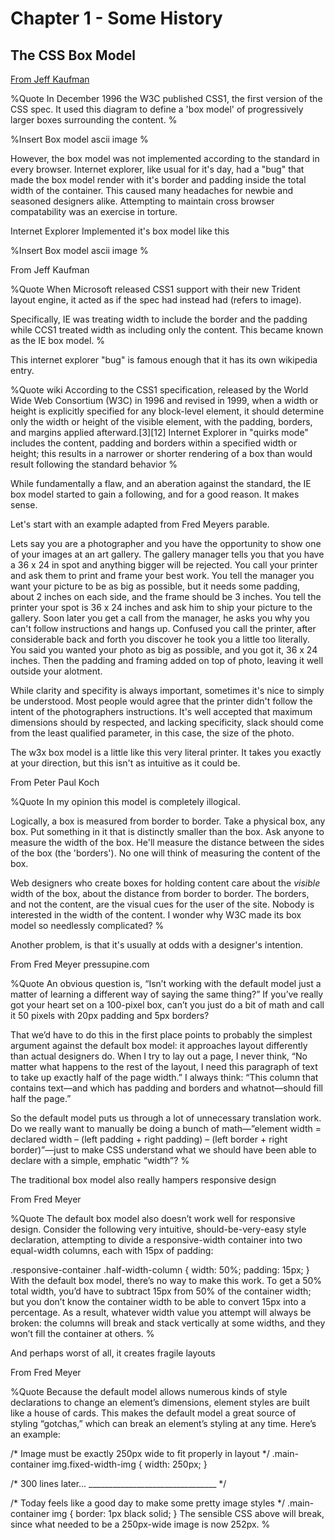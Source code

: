 # Chapter 1 - Some History

## The CSS Box Model

[From Jeff Kaufman](https://raw.githubusercontent.com/ALMaclaine/box-model-book/master/assets/img/ascii-box.png)

%Quote
In December 1996 the W3C published CSS1, the first version of the CSS spec. It used this
diagram to define a 'box model' of progressively larger boxes surrounding the content.
%

%Insert
Box model ascii image
%

However, the box model was not implemented according to the standard in every browser.
Internet explorer, like usual for it's day, had a "bug" that made the box model render
with it's border and padding inside the total width of the container.  This caused many
headaches for newbie and seasoned designers alike.  Attempting to maintain cross browser
compatability was an exercise in torture.

Internet Explorer Implemented it's box model like this

%Insert
Box model ascii image
%

From Jeff Kaufman

%Quote
When Microsoft released CSS1 support with their new Trident layout engine, it acted as
if the spec had instead had (refers to image).

Specifically, IE was treating width to include the border and the padding while
CCS1 treated width as including only the content. This became known as the IE box model.
%

This internet explorer "bug" is famous enough that it has its own wikipedia entry.

%Quote wiki
According to the CSS1 specification, released by the World Wide Web Consortium (W3C) in 1996 and revised in 1999, when a width or height is explicitly specified for any block-level element, it should determine only the width or height of the visible element, with the padding, borders, and margins applied afterward.[3][12] Internet Explorer in "quirks mode" includes the content, padding and borders within a specified width or height; this results in a narrower or shorter rendering of a box than would result following the standard behavior
%

While fundamentally a flaw, and an aberation against the standard, the IE box model started to
gain a following, and for a good reason. It makes sense.

Let's start with an example adapted from Fred Meyers parable.

Lets say you are a photographer and you have the opportunity to show one of your images
at an art gallery.  The gallery manager tells you that you have a 36 x 24 in spot and anything bigger
will be rejected. You call your printer and ask them to print and frame your best work.  You tell the
manager you want your picture to be as big as possible, but it needs some padding, about 2 inches on each side,
and the frame should be 3 inches. You tell the printer your spot is 36 x 24 inches and ask him to ship your picture to the gallery. Soon later you get a call from the manager, he asks you why you can't follow instructions and hangs up. Confused you call the printer, after considerable back and forth you discover he took you a little too literally.
You said you wanted your photo as big as possible, and you got it, 36 x 24 inches.  Then the padding and framing added
on top of photo, leaving it well outside your alotment.

While clarity and specifity is always important, sometimes it's nice to simply be understood.  Most people would
agree that the printer didn't follow the intent of the photographers instructions.  It's well accepted that maximum
dimensions should by respected, and lacking specificity, slack should come from the least qualified parameter, in this case, the size of the photo.

The w3x box model is a little like this very literal printer.  It takes you exactly at your direction, but
this isn't as intuitive as it could be.

From Peter Paul Koch

%Quote
In my opinion this model is completely illogical.

Logically, a box is measured from border to border. Take a physical box, any box. Put something in it that is distinctly smaller than the box. Ask anyone to measure the width of the box. He'll measure the distance between the sides of the box (the 'borders'). No one will think of measuring the content of the box.

Web designers who create boxes for holding content care about the *visible* width of the box, about the distance from border to border. The borders, and not the content, are the visual cues for the user of the site. Nobody is interested in the width of the content.
I wonder why W3C made its box model so needlessly complicated?
%

Another problem, is that it's usually at odds with a designer's intention.

From Fred Meyer
pressupine.com

%Quote
An obvious question is, “Isn’t working with the default model just a matter of learning a different way of saying the same thing?” If you’ve really got your heart set on a 100-pixel box, can’t you just do a bit of math and call it 50 pixels with 20px padding and 5px borders?

That we’d have to do this in the first place points to probably the simplest argument against the default box model: it approaches layout differently than actual designers do. When I try to lay out a page, I never think, “No matter what happens to the rest of the layout, I need this paragraph of text to take up exactly half of the page width.” I always think: “This column that contains text—and which has padding and borders and whatnot—should fill half the page.”

So the default model puts us through a lot of unnecessary translation work. Do we really want to manually be doing a bunch of math—”element width = declared width – (left padding + right padding) – (left border + right border)”—just to make CSS understand what we should have been able to declare with a simple, emphatic “width”?
%

The traditional box model also really hampers responsive design

From Fred Meyer

%Quote
The default box model also doesn’t work well for responsive design. Consider the following very intuitive, should-be-very-easy style declaration, attempting to divide a responsive-width container into two equal-width columns, each with 15px of padding:

.responsive-container .half-width-column {
   width: 50%;
   padding: 15px;
}
With the default box model, there’s no way to make this work. To get a 50% total width, you’d have to subtract 15px from 50% of the container width; but you don’t know the container width to be able to convert 15px into a percentage. As a result, whatever width value you attempt will always be broken: the columns will break and stack vertically at some widths, and they won’t fill the container at others.
%

And perhaps worst of all, it creates fragile layouts

From Fred Meyer

%Quote
Because the default model allows numerous kinds of style declarations to change an element’s dimensions, element styles are built like a house of cards. This makes the default model a great source of styling “gotchas,” which can break an element’s styling at any time. Here’s an example:

/* Image must be exactly 250px wide to fit properly in layout */
.main-container img.fixed-width-img {
   width: 250px;
}

/* 300 lines later...
________________________________ */

/* Today feels like a good day to make some pretty image styles */
.main-container img {
   border: 1px black solid;
}
The sensible CSS above will break, since what needed to be a 250px-wide image is now 252px.
%